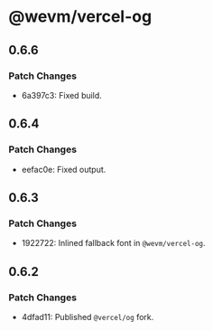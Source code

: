 # @wevm/vercel-og

## 0.6.6

### Patch Changes

- 6a397c3: Fixed build.

## 0.6.4

### Patch Changes

- eefac0e: Fixed output.

## 0.6.3

### Patch Changes

- 1922722: Inlined fallback font in `@wevm/vercel-og`.

## 0.6.2

### Patch Changes

- 4dfad11: Published `@vercel/og` fork.
